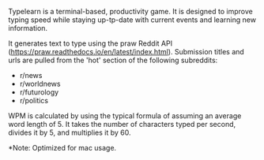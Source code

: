 Typelearn is a terminal-based, productivity game. It is designed to improve typing speed while staying up-tp-date with current events and learning new information.

It generates text to type using the praw Reddit API (https://praw.readthedocs.io/en/latest/index.html). Submission titles and urls are pulled from the 'hot' section of the following subreddits:
  - r/news
  - r/worldnews
  - r/futurology
  - r/politics
  
WPM is calculated by using the typical formula of assuming an average word length of 5. It takes the number of characters typed per second, divides it by 5, and multiplies it by 60.

*Note: Optimized for mac usage.
